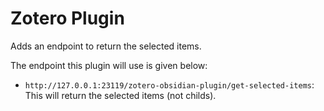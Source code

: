# Zotero Plugin
Adds an endpoint to return the selected items.

The endpoint this plugin will use is given below:
- `http://127.0.0.1:23119/zotero-obsidian-plugin/get-selected-items`: This will return the selected items (not childs).